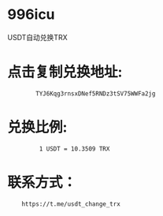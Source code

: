 # 996icu
USDT自动兑换TRX
# 点击复制兑换地址:
            TYJ6Kqg3rnsxDNef5RNDz3tSV75WWFa2jg
            
# 兑换比例:
             1 USDT = 10.3509 TRX
# 联系方式：
        https://t.me/usdt_change_trx
